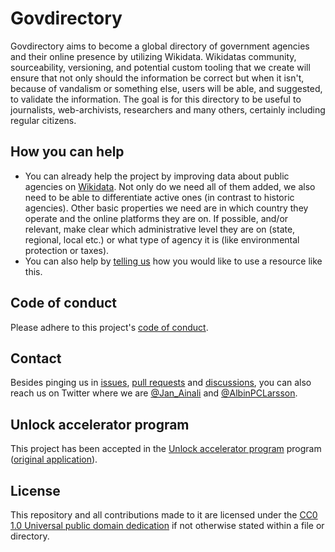 <!-- SPDX-License-Identifier: CC0-1.0 -->
# Govdirectory

Govdirectory aims to become a global directory of government agencies and their online presence by utilizing Wikidata.
Wikidatas community, sourceability, versioning, and potential custom tooling that we create will ensure that not only should the information be correct but when it isn't, because of vandalism or something else, users will be able, and suggested, to validate the information.
The goal is for this directory to be useful to journalists, web-archivists, researchers and many others, certainly including regular citizens.

## How you can help

- You can already help the project by improving data about public agencies on [Wikidata](https://wikidata.org). Not only do we need all of them added, we also need to be able to differentiate active ones (in contrast to historic agencies). Other basic properties we need are in which country they operate and the online platforms they are on. If possible, and/or relevant, make clear which administrative level they are on (state, regional, local etc.) or what type of agency it is (like environmental protection or taxes).
- You can also help by [telling us](https://github.com/govdirectory/website/discussions) how you would like to use a resource like this.

## Code of conduct

Please adhere to this project's [code of conduct](CODE_OF_CONNDUCT.md).

## Contact

Besides pinging us in [issues](https://github.com/govdirectory/website/issues), [pull requests](https://github.com/govdirectory/website/pulls) and [discussions](https://github.com/govdirectory/website/discussions), you can also reach us on Twitter where we are [@Jan_Ainali](https://twitter.com/Jan_Ainali/) and [@AlbinPCLarsson](https://twitter.com/AlbinPCLarsson).

## Unlock accelerator program

This project has been accepted in the [Unlock accelerator program](https://www.wikimedia.de/unlock/) program ([original application](https://www.wikidata.org/wiki/User:Ainali/Social_media_for_public_organizations/Unlock)).

## License

This repository and all contributions made to it are licensed under the [CC0 1.0 Universal public domain dedication](LICENSE) if not otherwise stated within a file or directory.
